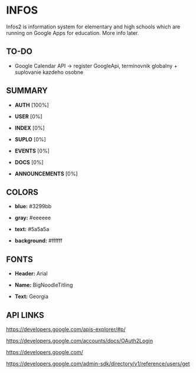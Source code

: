 INFOS
==============
Infos2 is information system for elementary and high schools which are running on Google Apps for education. More info later.

TO-DO
--------------
- Google Calendar API -> register GoogleApi, terminovnik globalny + suplovanie kazdeho osobne

SUMMARY
--------------
- **AUTH**			[100%]

- **USER**			[0%]

- **INDEX**			[0%]

- **SUPLO**			[0%]

- **EVENTS**		[0%]

- **DOCS**			[0%]

- **ANNOUNCEMENTS**	[0%]

COLORS
--------------
- **blue:**			#3299bb

- **gray:** 		#eeeeee

- **text:**			#5a5a5a

- **background:**	#ffffff
	

FONTS
--------------
- **Header:**		Arial

- **Name:** 		BigNoodleTitling

- **Text:**			Georgia

API LINKS
--------------
https://developers.google.com/apis-explorer/#p/

https://developers.google.com/accounts/docs/OAuth2Login

https://developers.google.com/

https://developers.google.com/admin-sdk/directory/v1/reference/users/get
